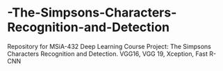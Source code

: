 # -The-Simpsons-Characters-Recognition-and-Detection
Repository for MSiA-432 Deep Learning Course Project: The Simpsons Characters Recognition and Detection. VGG16, VGG 19, Xception, Fast R-CNN
